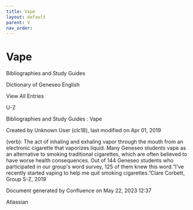 ```yaml
---
title: Vape
layout: default
parent: V
nav_order:
---
```


# Vape

Bibliographies and Study Guides

Dictionary of Geneseo English

View All Entries

U-Z

Bibliographies and Study Guides : Vape

Created by  Unknown User (clc18), last modified on Apr 01, 2019

(verb): The act of inhaling and exhaling vapor through the mouth from an electronic cigarette that vaporizes liquid. Many Geneseo students vape as an alternative to smoking traditional cigarettes, which are often believed to have worse health consequences. Out of 144 Geneseo students who participated in our group's word survey, 125 of them knew this word.“I've recently started vaping to help me quit smoking cigarettes.”Clare Corbett, Group S-Z, 2019

Document generated by Confluence on May 22, 2023 12:37

Atlassian
